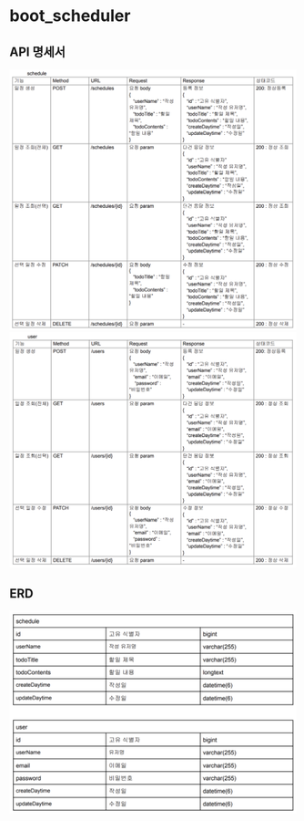 # boot_scheduler

## API 명세서
![api](./lv3_api_s.png)
![api](./lv3_api_u.png)

## ERD  
![erd](./lv3_erd.png)

